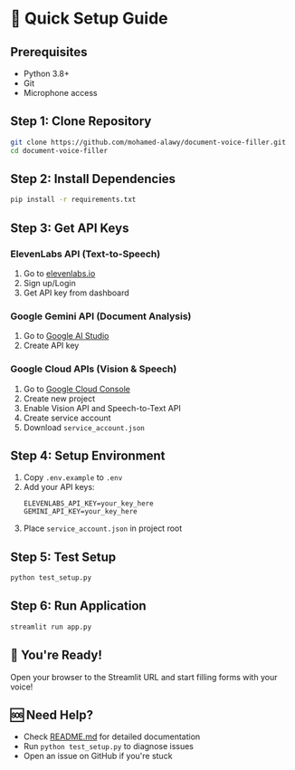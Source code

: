 # 🚀 Quick Setup Guide

## Prerequisites
- Python 3.8+
- Git
- Microphone access

## Step 1: Clone Repository
```bash
git clone https://github.com/mohamed-alawy/document-voice-filler.git
cd document-voice-filler
```

## Step 2: Install Dependencies
```bash
pip install -r requirements.txt
```

## Step 3: Get API Keys

### ElevenLabs API (Text-to-Speech)
1. Go to [elevenlabs.io](https://elevenlabs.io)
2. Sign up/Login
3. Get API key from dashboard

### Google Gemini API (Document Analysis)
1. Go to [Google AI Studio](https://makersuite.google.com)
2. Create API key

### Google Cloud APIs (Vision & Speech)
1. Go to [Google Cloud Console](https://console.cloud.google.com)
2. Create new project
3. Enable Vision API and Speech-to-Text API
4. Create service account
5. Download `service_account.json`

## Step 4: Setup Environment
1. Copy `.env.example` to `.env`
2. Add your API keys:
   ```
   ELEVENLABS_API_KEY=your_key_here
   GEMINI_API_KEY=your_key_here
   ```
3. Place `service_account.json` in project root

## Step 5: Test Setup
```bash
python test_setup.py
```

## Step 6: Run Application
```bash
streamlit run app.py
```

## 🎉 You're Ready!
Open your browser to the Streamlit URL and start filling forms with your voice!

## 🆘 Need Help?
- Check [README.md](README.md) for detailed documentation
- Run `python test_setup.py` to diagnose issues
- Open an issue on GitHub if you're stuck
